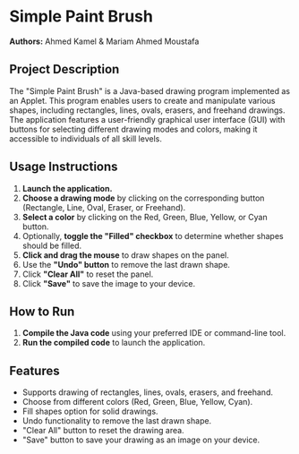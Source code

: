 # Simple Paint Brush

**Authors:** Ahmed Kamel & Mariam Ahmed Moustafa

## Project Description
The "Simple Paint Brush" is a Java-based drawing program implemented as an Applet. This program enables users to create and manipulate various shapes, including rectangles, lines, ovals, erasers, and freehand drawings. The application features a user-friendly graphical user interface (GUI) with buttons for selecting different drawing modes and colors, making it accessible to individuals of all skill levels.

## Usage Instructions
1. **Launch the application.**
2. **Choose a drawing mode** by clicking on the corresponding button (Rectangle, Line, Oval, Eraser, or Freehand).
3. **Select a color** by clicking on the Red, Green, Blue, Yellow, or Cyan button.
4. Optionally, **toggle the "Filled" checkbox** to determine whether shapes should be filled.
5. **Click and drag the mouse** to draw shapes on the panel.
6. Use the **"Undo" button** to remove the last drawn shape.
7. Click **"Clear All"** to reset the panel.
8. Click **"Save"** to save the image to your device.

## How to Run
1. **Compile the Java code** using your preferred IDE or command-line tool.
2. **Run the compiled code** to launch the application.

## Features
- Supports drawing of rectangles, lines, ovals, erasers, and freehand.
- Choose from different colors (Red, Green, Blue, Yellow, Cyan).
- Fill shapes option for solid drawings.
- Undo functionality to remove the last drawn shape.
- "Clear All" button to reset the drawing area.
- "Save" button to save your drawing as an image on your device.

